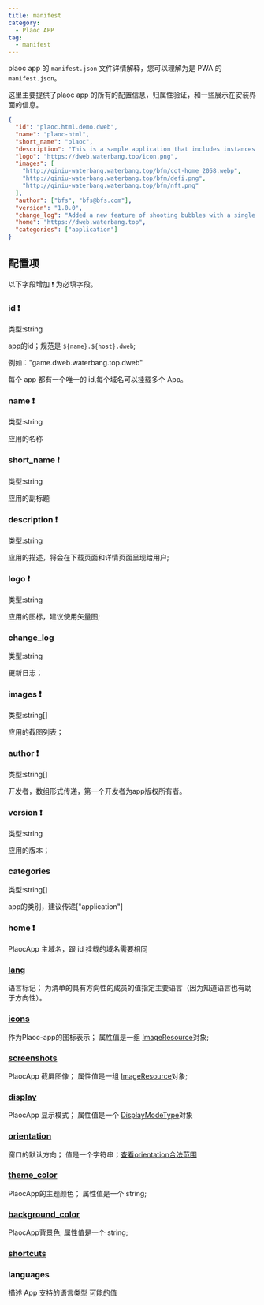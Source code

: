 ```yaml
---
title: manifest
category:
  - Plaoc APP
tag:
  - manifest
---
```


plaoc app 的 `manifest.json` 文件详情解释，您可以理解为是 PWA 的 `manifest.json`。

这里主要提供了plaoc app 的所有的配置信息，归属性验证，和一些展示在安装界面的信息。


```json
{
  "id": "plaoc.html.demo.dweb",
  "name": "plaoc-html",
  "short_name": "plaoc", 
  "description": "This is a sample application that includes instances of all dweb_plugins components.", 
  "logo": "https://dweb.waterbang.top/icon.png", 
  "images": [
    "http://qiniu-waterbang.waterbang.top/bfm/cot-home_2058.webp",
    "http://qiniu-waterbang.waterbang.top/bfm/defi.png",
    "http://qiniu-waterbang.waterbang.top/bfm/nft.png"
  ],
  "author": ["bfs", "bfs@bfs.com"], 
  "version": "1.0.0", 
  "change_log": "Added a new feature of shooting bubbles with a single click!",
  "home": "https://dweb.waterbang.top",
  "categories": ["application"] 
}
```

 
## 配置项

  以下字段增加 ❗️ 为必填字段。

### id ❗️

类型:string
  
  app的id；规范是 `${name}.${host}.dweb`;
  
  例如："game.dweb.waterbang.top.dweb"
  
  每个 app 都有一个唯一的 id,每个域名可以挂载多个 App。

### name ❗️

类型:string

应用的名称

### short_name ❗️

类型:string

应用的副标题

### description ❗️

类型:string

应用的描述，将会在下载页面和详情页面呈现给用户;

### logo ❗️

类型:string

应用的图标，建议使用矢量图;

### change_log
    
类型:string

更新日志；
  
### images ❗️

类型:string[]

应用的截图列表；

### author ❗️

类型:string[]

开发者，数组形式传递，第一个开发者为app版权所有者。

### version ❗️

类型:string

应用的版本；

### categories 

类型:string[]

app的类别，建议传递["application"]

### home ❗️

PlaocApp 主域名，跟 id 挂载的域名需要相同

  <!-- - [dir](https://w3c.github.io/manifest/#dir-member)

    “dir”成员清单中具有方向性的成员的基本方向。
    
    属性值是一个 [TextDirectionType](./text-direction-type.md)对象 -->

### [lang](https://w3c.github.io/manifest/#lang-member)

语言标记；
为清单的具有方向性的成员的值指定主要语言（因为知道语言也有助于方向性）。

### [icons](https://w3c.github.io/manifest/#icons-member-0)


作为Plaoc-app的图标表示；
属性值是一组 [ImageResource](./image-resource)对象;

### [screenshots](https://w3c.github.io/manifest/#screenshots-member)

PlaocApp 截屏图像；
属性值是一组 [ImageResource](./image-resource)对象;

### [display](https://w3c.github.io/manifest/#display-member)

PlaocApp 显示模式；
属性值是一个 [DisplayModeType](./display-mode-type)对象

### [orientation](https://w3c.github.io/manifest/#orientation-member)

窗口的默认方向；
值是一个字符串；[查看orientation合法范围](./orientation)

### [theme_color](https://w3c.github.io/manifest/#theme_color-member)

PlaocApp的主题颜色；
属性值是一个 string;

### [background_color](https://w3c.github.io/manifest/#background_color-member)

PlaocApp背景色;
属性值是一个 string;

### [shortcuts](https://w3c.github.io/manifest/#shortcuts-member)

<!-- 访问关键人物列表； -->
<!-- 属性值是一组 [ShortcutItem](./shortcut-item.md)对象； -->


### languages

描述 App 支持的语言类型
[可能的值](https://www.alchemysoftware.com/livedocs/ezscript/Topics/Catalyst/Language.htm) 

